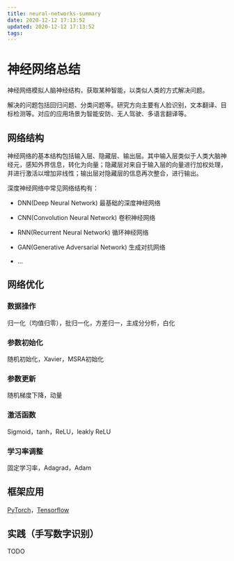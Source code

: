 ```yaml
---
title: neural-networks-summary
date: 2020-12-12 17:13:52
updated: 2020-12-12 17:13:52
tags:
---
```


# 神经网络总结

神经网络模拟人脑神经结构，获取某种智能，以类似人类的方式解决问题。

解决的问题包括回归问题、分类问题等。研究方向主要有人脸识别，文本翻译、目标检测等。对应的应用场景为智能安防、无人驾驶、多语言翻译等。

## 网络结构

神经网络的基本结构包括输入层、隐藏层、输出层。其中输入层类似于人类大脑神经元，感知外界信息，转化为向量；隐藏层对来自于输入层的向量进行加权处理，并进行激活以增加非线性；输出层对隐藏层的信息再次整合，进行输出。

深度神经网络中常见网络结构有：

- DNN(Deep Neural Network) 最基础的深度神经网络

- CNN(Convolution Neural Network) 卷积神经网络
- RNN(Recurrent Neural Network) 循环神经网络
- GAN(Generative Adversarial Network) 生成对抗网络
- ...

## 网络优化

### 数据操作

归一化（均值归零），批归一化，方差归一，主成分分析，白化

### 参数初始化

随机初始化，Xavier，MSRA初始化

### 参数更新

随机梯度下降，动量

### 激活函数

Sigmoid，tanh，ReLU，leakly ReLU

### 学习率调整

固定学习率，Adagrad，Adam

## 框架应用

[PyTorch](http://pytorch.org/)，[Tensorflow](https://github.com/tensorflow/tensorflow)

## 实践（手写数字识别）

TODO